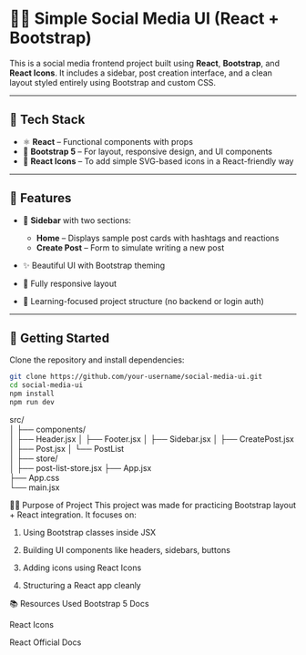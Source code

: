 # 🧑‍💻 Simple Social Media UI (React + Bootstrap)

This is a social media frontend project built using **React**, **Bootstrap**, and **React Icons**. It includes a sidebar, post creation interface, and a clean layout styled entirely using Bootstrap and custom CSS.

---

## 🔧 Tech Stack

- ⚛️ **React** – Functional components with props
- 🎨 **Bootstrap 5** – For layout, responsive design, and UI components
- 💠 **React Icons** – To add simple SVG-based icons in a React-friendly way

---

## 🧩 Features

- 📌 **Sidebar** with two sections:
  - **Home** – Displays sample post cards with hashtags and reactions
  - **Create Post** – Form to simulate writing a new post

- ✨ Beautiful UI with Bootstrap theming
- 🎯 Fully responsive layout
- 🧪 Learning-focused project structure (no backend or login auth)

---

## 🚀 Getting Started

Clone the repository and install dependencies:

```bash
git clone https://github.com/your-username/social-media-ui.git
cd social-media-ui
npm install
npm run dev
```

src/                
│
├── components/                 
│   ├── Header.jsx
│   ├── Footer.jsx
│   ├── Sidebar.jsx
│   ├── CreatePost.jsx
│   ├── Post.jsx
│   └── PostList                  
│
├── store/                     
│   ├── post-list-store.jsx
├── App.jsx                    
├── App.css                 
└── main.jsx       


🙋‍♀️ Purpose of Project
This project was made for practicing Bootstrap layout + React integration. It focuses on:

1. Using Bootstrap classes inside JSX

2. Building UI components like headers, sidebars, buttons

3. Adding icons using React Icons

4. Structuring a React app cleanly


📚 Resources Used
Bootstrap 5 Docs

React Icons

React Official Docs




